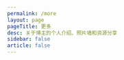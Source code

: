 ```yaml
---
permalink: /more
layout: page
pageTitle: 更多
desc: 关于博主的个人介绍、照片墙和资源分享
sidebar: false
article: false
---
```


<script setup>
import AboutAuthor from '../.vitepress/components/AboutAuthor.vue'
import PhotoGallery from '../.vitepress/components/PhotoGallery.vue'
import ResourceShare from '../.vitepress/components/ResourceShare.vue'
</script>

<div class="more-page">

<AboutAuthor />

<PhotoGallery />

<ResourceShare />

</div>

<style scoped>
.more-page {
  max-width: 1200px;
  margin: 0 auto;
  padding: 20px;
}

/* 响应式设计 - 平板 */
@media (max-width: 1024px) {
  .more-page {
    padding: 15px;
  }
}

/* 响应式设计 - 手机 */
@media (max-width: 768px) {
  .more-page {
    padding: 10px;
  }
}
</style>
